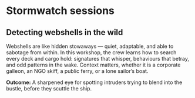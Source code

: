 # Stormwatch sessions

## Detecting webshells in the wild

Webshells are like hidden stowaways — quiet, adaptable, and able to sabotage from within. In this workshop, the crew 
learns how to search every deck and cargo hold: signatures that whisper, behaviours that betray, and odd patterns in 
the wake. Context matters, whether it is a corporate galleon, an NGO skiff, a public ferry, or a lone sailor’s boat.

**Outcome:** A sharpened eye for spotting intruders trying to blend into the bustle, before they scuttle the ship.



